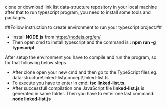 clone or download link list data-structure repository in your local machine after that to run typescript program, you need to install some tools and packages.

##Follow instruction to create environment to run your typescript project:##
 - Install **NODE.js** from https://nodejs.org/en/
 - Then open cmd to install typescript and the command is : **npm run -g typescript**

After setup the environment you have to compile and run the program, so for that following below steps
- After clone open your new cmd and then go to the TypeScript files eg.              data-structure\linked-list\concept\linked-list.ts
- To execute you have to enter in cmd: **tsc linked-list.ts**.
- After successfull compilation one JavaScript file **linked-list.js** is generated in same folder. Then you have to enter one last command: **node linked-list.js**